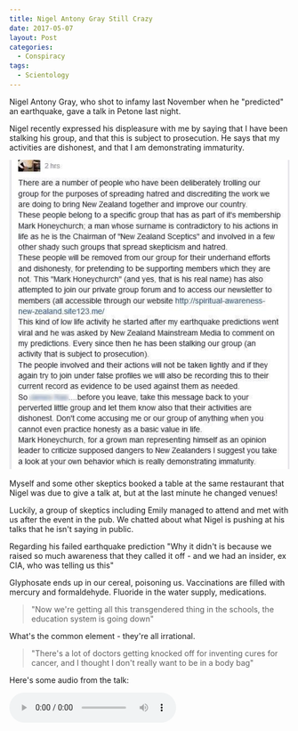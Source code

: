 ```yaml
---
title: Nigel Antony Gray Still Crazy
date: 2017-05-07
layout: Post
categories:
  - Conspiracy
tags:
  - Scientology
---
```


Nigel Antony Gray, who shot to infamy last November when he "predicted" an earthquake, gave a talk in Petone last night.

<!-- more -->

Nigel recently expressed his displeasure with me by saying that I have been stalking his group, and that this is subject to prosecution. He says that my activities are dishonest, and that I am demonstrating immaturity.

![Nigel](./image2.jpg)

Myself and some other skeptics booked a table at the same restaurant that Nigel was due to give a talk at, but at the last minute he changed venues!

Luckily, a group of skeptics including Emily managed to attend and met with us after the event in the pub. We chatted about what Nigel is pushing at his talks that he isn't saying in public.

Regarding his failed earthquake prediction "Why it didn't is because we raised so much awareness that they called it off - and we had an insider, ex CIA, who was telling us this"

Glyphosate ends up in our cereal, poisoning us. Vaccinations are filled with mercury and formaldehyde. Fluoride in the water supply, medications.

> "Now we're getting all this transgendered thing in the schools, the education system is going down"

What's the common element - they're all irrational.

> "There's a lot of doctors getting knocked off for inventing cures for cancer, and I thought I don't really want to be in a body bag"

Here's some audio from the talk:

<audio controls src="/media/audio/skepticism/NigelPetone.mp3" />

Nigel goes on to claim that asthma, allergies and other medical conditions can be fixed once these issues are fixed - this is classic Scientology.

> "$50 is not expensive, to save thousands of dollars on hospital bills"

One quote I loved was "what we need to do is make people rational" - I couldn't agree more!!
